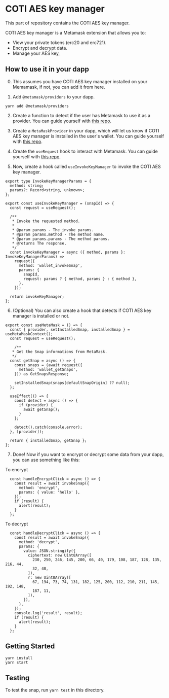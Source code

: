 # COTI AES key manager

This part of repository contains the COTI AES key manager.

COTI AES key manager is a Metamask extension that allows you to:
- View your private tokens (erc20 and erc721).
- Encrypt and decrypt data.
- Manage your AES key,

## How to use it in your dapp

0. This assumes you have COTI AES key manager installed on your Memamask, if not, you can add it from here.

1. Add `@metamask/providers` to your dapp.

```shell
yarn add @metamask/providers
```

2. Create a function to detect if the user has Metamask to use it as a provider. You can guide yourself with [this repo](https://github.com/MetaMask/template-snap-monorepo/blob/main/packages/site/src/utils/metamask.ts).

3. Create a `MetaMaskProvider` in your dapp, which will let us know if COTI AES key manager is installed in the user's wallet. You can guide yourself with [this repo](https://github.com/MetaMask/template-snap-monorepo/blob/main/packages/site/src/hooks/MetamaskContext.tsx).

4. Create the `useRequest` hook to interact with Metamask. You can guide yourself with [this repo](https://github.com/MetaMask/template-snap-monorepo/blob/main/packages/site/src/hooks/useRequest.ts).

5. Now, create a hook called `useInvokeKeyManager` to invoke the COTI AES key manager.

```
export type InvokeKeyManagerParams = {
  method: string;
  params?: Record<string, unknown>;
};

export const useInvokeKeyManager = (snapId) => {
  const request = useRequest();

  /**
   * Invoke the requested method.
   *
   * @param params - The invoke params.
   * @param params.method - The method name.
   * @param params.params - The method params.
   * @returns The response.
   */
  const invokeKeyManager = async ({ method, params }: InvokeKeyManagerParams) =>
    request({
      method: 'wallet_invokeSnap',
      params: {
        snapId,
        request: params ? { method, params } : { method },
      },
    });

  return invokeKeyManager;
};
```

6. (Optional) You can also create a hook that detects if COTI AES key manager is installed or not.

```
export const useMetaMask = () => {
  const { provider, setInstalledSnap, installedSnap } = useMetaMaskContext();
  const request = useRequest();

    /**
   * Get the Snap informations from MetaMask.
   */
  const getSnap = async () => {
    const snaps = (await request({
      method: 'wallet_getSnaps',
    })) as GetSnapsResponse;

    setInstalledSnap(snaps[defaultSnapOrigin] ?? null);
  };

  useEffect(() => {
    const detect = async () => {
      if (provider) {
        await getSnap();
      }
    };

    detect().catch(console.error);
  }, [provider]);

  return { installedSnap, getSnap };
};
```

7. Done! Now if you want to encrypt or decrypt some data from your dapp, you can use something like this:

To encrypt
```
  const handleEncryptClick = async () => {
    const result = await invokeSnap({
      method: 'encrypt',
      params: { value: 'hello' },
    });
    if (result) {
      alert(result);
    }
  };
```

To decrypt
```
  const handleDecryptClick = async () => {
    const result = await invokeSnap({
      method: 'decrypt',
      params: {
        value: JSON.stringify({
          ciphertext: new Uint8Array([
            230, 250, 246, 145, 200, 66, 40, 179, 108, 187, 128, 135, 216, 44,
            32, 48,
          ]),
          r: new Uint8Array([
            67, 194, 73, 74, 131, 182, 125, 200, 112, 210, 211, 145, 192, 148,
            187, 11,
          ]),
        }),
      },
    });
    console.log('result', result);
    if (result) {
      alert(result);
    }
  };
```

## Getting Started

```shell
yarn install
yarn start
```

## Testing

To test the snap, run `yarn test` in this directory.
